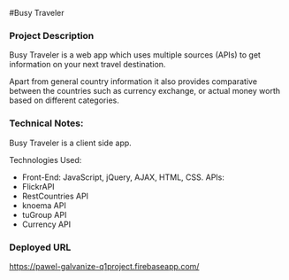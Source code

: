 #Busy Traveler

### Project Description

Busy Traveler is a web app which uses multiple sources (APIs) to get information on your next travel destination.

Apart from general country information it also provides comparative between the countries such as currency exchange, or actual money worth based on different categories.

### Technical Notes:

Busy Traveler is a client side app.

Technologies Used:
* Front-End: JavaScript, jQuery, AJAX, HTML, CSS.
APIs:
* FlickrAPI
* RestCountries API
* knoema API
* tuGroup API
* Currency API  

### Deployed URL
https://pawel-galvanize-q1project.firebaseapp.com/
